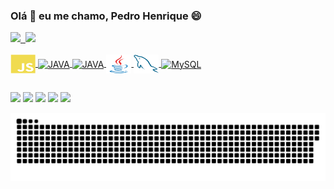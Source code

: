 ### Olá 👋 eu me chamo, Pedro Henrique 😄

<div>
  <a href="https://github.com/PrinceHard">
  <img height="180em"src="https://github-readme-stats.vercel.app/api?username=PrinceHard&show_icons=true&theme=dark&include_all_commits=true&count_private=true"/>&nbsp
  <img height="180em" src="https://github-readme-stats.vercel.app/api/top-langs/?username=PrinceHard&layout=compact&langs_count=7&theme=dark"/>
</div>
  
 <div style="display: inline_block"><br>
  <img align="center" alt="JS" height="30" width="40" src="https://raw.githubusercontent.com/devicons/devicon/master/icons/javascript/javascript-plain.svg">
  <img align="center" alt="JAVA" height="30" width="40" src="https://cdn.jsdelivr.net/gh/devicons/devicon/icons/react/react-original.svg">
  <img align="center" alt="JAVA" height="30" width="40" src="https://cdn.jsdelivr.net/gh/devicons/devicon/icons/spring/spring-original.svg">
  <img align="center" alt="JAVA" height="30" width="40" src="https://raw.githubusercontent.com/devicons/devicon/master/icons/java/java-original.svg">
  <img align="center" alt="MySQL" height="30" width="40" src="https://raw.githubusercontent.com/devicons/devicon/master/icons/mysql/mysql-original.svg">
  <img align="center" alt="MySQL" height="30" width="40" src="https://cdn.jsdelivr.net/gh/devicons/devicon/icons/linux/linux-original.svg">
</div>
  
  ##
  
<div>
   <a href="https://www.instagram.com/__pedrohs__/" target="_blank"><img src="https://img.shields.io/badge/-Instagram-%23E4405F?style=for-the-badge&logo=instagram&logoColor=white" target="_blank"></a>
 <a href="https://discord.gg/2E5PEdVp" target="_blank"><img src="https://img.shields.io/badge/Discord-7289DA?style=for-the-badge&logo=discord&logoColor=white" target="_blank"></a> 
  <a href = "mailto:coc.cr.ph@gmail.com"><img src="https://img.shields.io/badge/-Gmail-%23333?style=for-the-badge&logo=gmail&logoColor=white" target="_blank"></a>
  <a href="https://www.linkedin.com/in/pedro-henrique-89689b146/" target="_blank"><img src="https://img.shields.io/badge/-LinkedIn-%230077B5?style=for-the-badge&logo=linkedin&logoColor=white" target="_blank"></a> 
  <a href="https://msng.link/o/?77988316361=tg" target="_blank"><img src="https://img.shields.io/badge/Telegram-2CA5E0?style=for-the-badge&logo=telegram&logoColor=white" target="_blank"></a>
  
  ![Snake animation](https://github.com/PrinceHard/PrinceHard/blob/output/github-contribution-grid-snake.svg)
</div>
